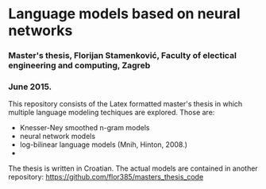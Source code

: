 # Language models based on neural networks
### Master's thesis, Florijan Stamenković, Faculty of electical engineering and computing, Zagreb
### June 2015.



This repository consists of the Latex formatted master's thesis in which multiple language modeling techiques are explored. Those are:
- Knesser-Ney smoothed n-gram models
- neural network models
- log-bilinear language models (Mnih, Hinton, 2008.)
- 

The thesis is written in Croatian. The actual models are contained in another repository:
https://github.com/flor385/masters_thesis_code
